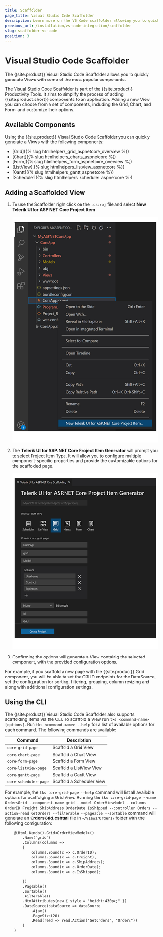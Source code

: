 ```yaml
---
title: Scaffolder
page_title: Visual Studio Code Scaffolder
description: Learn more on the VS Code scaffolder allowing you to quickly generate Views with some of the most popular Telerik UI for ASP.NET Core components.
previous_url: /installation/vs-code-integration/scaffolder
slug: scaffolder-vs-code
position: 3
---
```


# Visual Studio Code Scaffolder

The {{site.product}} Visual Studio Code Scaffolder allows you to quickly generate Views with some of the most popular components.

The Visual Studio Code Scaffolder is part of the  {{site.product}} Productivity Tools. It aims to simplify the process of adding {{site.product_short}} components to an application. Adding a new View you can choose from a set of components, including the Grid, Chart, and Form, and customize their options.

## Available Components

Using the {{site.product}} Visual Studio Code Scaffolder you can quickly generate a Views with the following components:

* [Grid]({% slug htmlhelpers_grid_aspnetcore_overview %})
* [Chart]({% slug htmlhelpers_charts_aspnetcore %})
* [Form]({% slug htmlhelpers_form_aspnetcore_overview %})
* [ListView]({% slug htmlhelpers_listview_aspnetcore %})
* [Gantt]({% slug htmlhelpers_gantt_aspnetcore %})
* [Scheduler]({% slug htmlhelpers_scheduler_aspnetcore %})

## Adding a Scaffolded View

1. To use the Scaffolder right click on the `.csproj` file and select **New Telerik UI for ASP.NET Core Project Item**

    ![scaffolder-context-menu](images/aspnetcore-scaffolder-context-menu.jpg)

1. The **Telerik UI for ASP.NET Core Project Item Generator** will prompt you to select Project Item Type. It will allow you to configure multiple component-specific properties and provide the customizable options for the scaffolded page.

    ![scaffolder](images/aspnetcore-scaffolder.jpg)

1. Confirming the options will generate a View containig the selected component, with the provided configuration options.

For example, if you scaffold a new page with the {{site.product}} Grid component, you will be able to set the CRUD endpoints for the DataSource, set the configuration for sorting, filtering, grouping, column resizing and along with additional configuration settings.

## Using the CLI

The {{site.product}} Visual Studio Code Scaffolder also supports scaffolding items via the CLI. To scaffold a View run `tks <command-name> [options]`. Run `tks <command-name> --help` for a list of available options for each command. The following commands are available:

| Command | Description |
|---|---|
|`core-grid-page`       | Scaffold a Grid View      |
|`core-chart-page`      | Scaffold a Chart View     |
|`core-form-page`       | Scaffold a Form View      |
|`core-listview-page`   | Scaffold a ListView View  |
|`core-gantt-page`      | Scaffold a Gantt View     |
|`core-scheduler-page`  | Scaffold a Scheduler View |

For example, the `tks core-grid-page --help` command will list all available options for scaffolging a Grid View. Running the `tks core-grid-page --name OrdersGrid --component-name grid --model OrderViewModel --columns OrderID Freight ShipAddress OrderDate IsShipped --controller Orders --action-read GetOrders --filterable --pageable --sortable` command will generate an **OrdersGrid.cshtml** file in `~/Views/Orders/` folder with the following configuration:

```HtmlHelper
    @(Html.Kendo().Grid<OrderViewModel>()
        .Name("grid")
        .Columns(columns =>
        {
            columns.Bound(c => c.OrderID);
            columns.Bound(c => c.Freight);
            columns.Bound(c => c.ShipAddress);
            columns.Bound(c => c.OrderDate);
            columns.Bound(c => c.IsShipped);
        
        })
        .Pageable()
        .Sortable()
        .Filterable()
        .HtmlAttributes(new { style = "height:430px;" })
        .DataSource(dataSource => dataSource
            .Ajax()
            .PageSize(20)
            .Read(read => read.Action("GetOrders", "Orders"))
        )
    )
```
